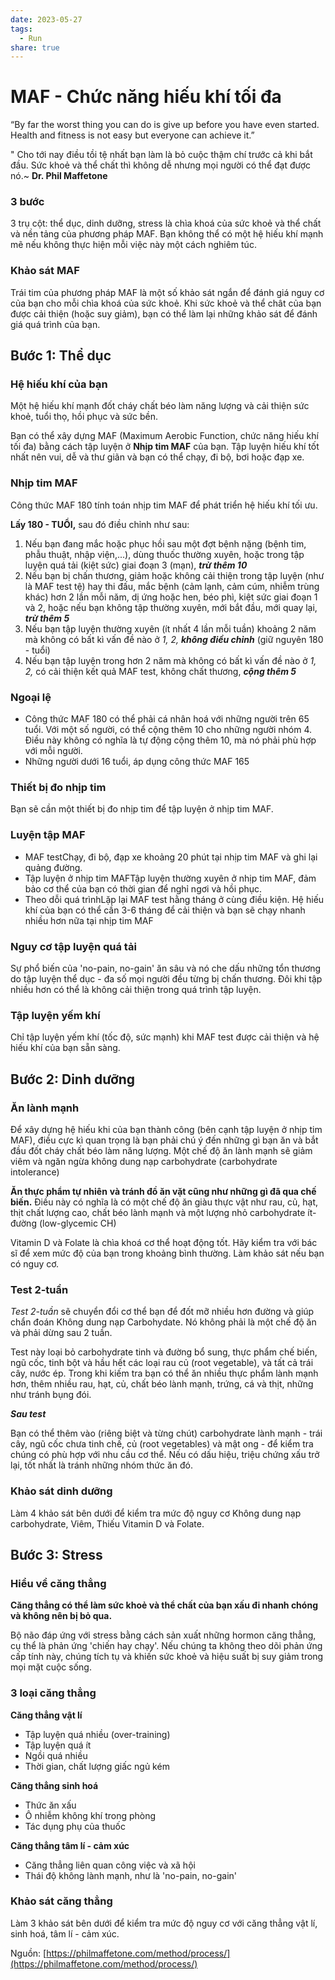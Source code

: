 ```yaml
---
date: 2023-05-27
tags:
  - Run
share: true
---
```


# MAF - Chức năng hiếu khí tối đa

“By far the worst thing you can do is give up before you have even started. Health and fitness is not easy but everyone can achieve it.”

" Cho tới nay điều tồi tệ nhất bạn làm là bỏ cuộc thậm chí trước cả khi bắt đầu. Sức khoẻ và thể chất thì không dễ nhưng mọi người có thể đạt được nó.~ **Dr. Phil Maffetone**

### 3 bước

3 trụ cột: thể dục, dinh dưỡng, stress là chìa khoá của sức khoẻ và thể chất và nền tảng của phương pháp MAF. Bạn không thể có một hệ hiếu khí mạnh mẽ nếu không thực hiện mỗi việc này một cách nghiêm túc.

### Khảo sát MAF

Trái tim của phương pháp MAF là một số khảo sát ngắn để đánh giá nguy cơ của bạn cho mỗi chìa khoá của sức khoẻ. Khi sức khoẻ và thể chât của bạn được cải thiện (hoặc suy giảm), bạn có thể làm lại những khảo sát để đánh giá quá trình của bạn.

## Bước 1: Thể dục

### Hệ hiếu khí của bạn

Một hệ hiếu khí mạnh đốt cháy chất béo làm năng lượng và cải thiện sức khoẻ, tuổi thọ, hồi phục và sức bền.

Bạn có thể xây dựng MAF (Maximum Aerobic Function, chức năng hiếu khí tối đa) bằng cách tập luyện ở **Nhịp tim MAF** của bạn. Tập luyện hiếu khí tốt nhất nên vui, dễ và thư giãn và bạn có thể chạy, đi bộ, bơi hoặc đạp xe.

### Nhịp tim MAF

Công thức MAF 180 tính toán nhịp tim MAF để phát triển hệ hiếu khí tối ưu.

**Lấy 180 - TUỔI,** sau đó điều chỉnh như sau:

1. Nếu bạn đang mắc hoặc phục hồi sau một đợt bệnh nặng (bệnh tim, phẫu thuật, nhập viện,...), dùng thuốc thường xuyên, hoặc trong tập luyện quá tải (kiệt sức) giai đoạn 3 (mạn), ***trừ thêm 10***
2. Nếu bạn bị chấn thương, giảm hoặc không cải thiện trong tập luyện (như là MAF test tệ) hay thi đấu, mắc bệnh (cảm lạnh, cảm cúm, nhiễm trùng khác) hơn 2 lần mỗi năm, dị ứng hoặc hen, béo phì, kiệt sức giai đoạn 1 và 2, hoặc nếu bạn không tập thường xuyên, mới bắt đầu, mới quay lại, ***trừ thêm 5***
3. Nếu bạn tập luyện thường xuyên (ít nhất 4 lần mỗi tuần) khoảng 2 năm mà không có bất kì vấn đề nào ở *1, 2,* ***không điều chỉnh*** (giữ nguyên 180 - tuổi)
4. Nếu bạn tập luyện trong hơn 2 năm mà không có bất kì vấn đề nào ở *1, 2,* có cải thiện kết quả MAF test, không chất thương, ***cộng thêm 5***

### Ngoại lệ

- Công thức MAF 180 có thể phải cá nhân hoá với những người trên 65 tuổi. Với một số người, có thể cộng thêm 10 cho những người nhóm 4. Điều này không có nghĩa là tự động cộng thêm 10, mà nó phải phù hợp với mỗi người.
- Những người dưới 16 tuổi, áp dụng công thức MAF 165

### Thiết bị đo nhịp tim

Bạn sẽ cần một thiết bị đo nhịp tim để tập luyện ở nhịp tim MAF.

### Luyện tập MAF

- MAF testChạy, đi bộ, đạp xe khoảng 20 phút tại nhịp tim MAF và ghi lại quảng đường.
- Tập luyện ở nhịp tim MAFTập luyện thường xuyên ở nhịp tim MAF, đảm bảo cơ thể của bạn có thời gian để nghỉ ngơi và hồi phục.
- Theo dỗi quá trìnhLặp lại MAF test hằng tháng ở cùng điều kiện. Hệ hiếu khí của bạn có thể cần 3-6 tháng để cải thiện và bạn sẽ chạy nhanh nhiều hơn nữa tại nhịp tim MAF

### Nguy cơ tập luyện quá tải

Sự phổ biến của 'no-pain, no-gain' ăn sâu và nó che dấu những tổn thương do tập luyện thể dục - đa số mọi người đều từng bị chấn thương. Đôi khi tập nhiều hơn có thể là không cải thiện trong quá trình tập luyện.

### Tập luyện yếm khí

Chỉ tập luyện yếm khí (tốc độ, sức mạnh) khi MAF test được cải thiện và hệ hiếu khí của bạn sẵn sàng.

## Bước 2: Dinh dưỡng

### Ăn lành mạnh

Để xây dựng hệ hiếu khi của bạn thành công (bên cạnh tập luyện ở nhịp tim MAF), điều cực kì quan trọng là bạn phải chú ý đến những gì bạn ăn và bắt đầu đốt cháy chất béo làm năng lượng. Một chế độ ăn lành mạnh sẽ giảm viêm và ngăn ngừa không dung nạp carbohydrate (carbohydrate intolerance)

**Ăn thực phẩm tự nhiên** **và tránh đồ ăn vặt cũng như những gì đã qua chế biến.** Điều này có nghĩa là có một chế độ ăn giàu thực vật như rau, củ, hạt, thịt chất lượng cao, chất béo lành mạnh và một lượng nhỏ carbohydrate ít-đường (low-glycemic CH)

Vitamin D và Folate là chìa khoá cơ thể hoạt động tốt. Hãy kiểm tra với bác sĩ để xem mức độ của bạn trong khoảng bình thường. Làm khảo sát nếu bạn có nguy cơ.

### Test 2-tuần

*Test 2-tuần* sẽ chuyển đổi cơ thể bạn để đốt mỡ nhiều hơn đường và giúp chẩn đoán Không dung nạp Carbohydate. Nó không phải là một chế độ ăn và phải dừng sau 2 tuần.

Test này loại bỏ carbohydrate tinh và đường bổ sung, thực phẩm chế biến, ngũ cốc, tinh bột và hầu hết các loại rau củ (root vegetable), và tất cả trái cây, nước ép. Trong khi kiếm tra bạn có thể ăn nhiều thực phẩm lành mạnh hơn, thêm nhiều rau, hạt, củ, chất béo lành mạnh, trứng, cá và thịt, những như tránh bụng đói.

***Sau test***

Bạn có thể thêm vào (riêng biệt và từng chút) carbohydrate lành mạnh - trái cây, ngũ cốc chưa tinh chế, củ (root vegetables) và mật ong - để kiểm tra chúng có phù hợp với nhu cầu cơ thể. Nếu có dấu hiệu, triệu chứng xấu trở lại, tốt nhất là tránh những nhóm thức ăn đó.

### Khảo sát dinh dưỡng

Làm 4 khảo sát bên dưới để kiểm tra mức độ nguy cơ Không dung nạp carbohydrate, Viêm, Thiếu Vitamin D và Folate.

## Bước 3: Stress

### Hiểu về căng thẳng

**Căng thẳng có thể làm sức khoẻ và thể chất của bạn xấu đi nhanh chóng và không nên bị bỏ qua.**

Bộ não đáp ứng với stress bằng cách sản xuất những hormon căng thẳng, cụ thể là phản ứng 'chiến hay chạy'. Nếu chúng ta không theo dõi phản ứng cấp tính này, chúng tích tụ và khiến sức khoẻ và hiệu suất bị suy giảm trong mọi mặt cuộc sống.

### 3 loại căng thẳng

**Căng thẳng vật lí**

- Tập luyện quá nhiều (over-training)
- Tập luyện quá ít
- Ngồi quá nhiều
- Thời gian, chất lượng giấc ngủ kém

**Căng thẳng sinh hoá**

- Thức ăn xấu
- Ô nhiễm không khí trong phòng
- Tác dụng phụ của thuốc

**Căng thẳng tâm lí - cảm xúc**

- Căng thẳng liên quan công việc và xã hội
- Thái độ không lành mạnh, như là 'no-pain, no-gain'

### Khảo sát căng thẳng

Làm 3 khảo sát bên dưới để kiểm tra mức độ nguy cơ với căng thẳng vật lí, sinh hoá, tâm lí - cảm xúc.


Nguồn: [https://philmaffetone.com/method/process/](https://philmaffetone.com/method/process/)